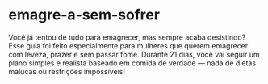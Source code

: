 # emagre-a-sem-sofrer
Você já tentou de tudo para emagrecer, mas sempre acaba desistindo? Esse guia foi feito especialmente para mulheres que querem emagrecer com leveza, prazer e sem passar fome.  Durante 21 dias, você vai seguir um plano simples e realista baseado em comida de verdade — nada de dietas malucas ou restrições impossíveis!
